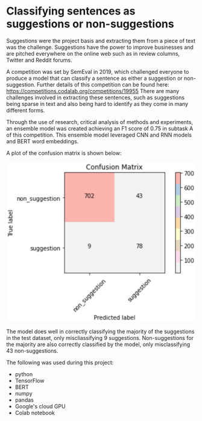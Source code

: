 # Classifying sentences as suggestions or non-suggestions #

Suggestions were the project basis and extracting them from a piece of text was the challenge. Suggestions have the power to improve businesses and are pitched everywhere on the online web such as in review columns, Twitter and Reddit forums.

A competition was set by SemEval in 2019, which challenged everyone to produce a model that can classify a sentence as either a suggestion or non-suggestion.  Further details of this competition can be found here: https://competitions.codalab.org/competitions/19955 
There are many challenges involved in extracting these sentences, such as suggestions being sparse in text and also being hard to identify as they come in many different forms. 

Through the use of research, critical analysis of methods and experiments, an ensemble model was created achieving an F1 score of 0.75 in subtask A of this 
competition. This ensemble model leveraged CNN and RNN models and BERT word embeddings.

A plot of the confusion matrix is shown below: 

![](/images/ConfusionMatrix.png)


The model does well in correctly classifying the majority of the suggestions in the test dataset, only miscliassifying 9 suggestions. Non-suggestions for the majority are also correctly classified by the model, only misclassifying 43 non-suggestions. 

The following was used during this project:
* python 
* TensorFlow 
* BERT 
* numpy
* pandas 
* Google's cloud GPU 
* Colab notebook 
